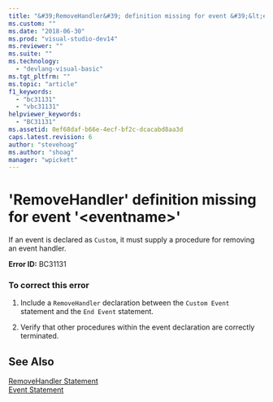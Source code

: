 ```yaml
---
title: "&#39;RemoveHandler&#39; definition missing for event &#39;&lt;eventname&gt;&#39; | Microsoft Docs"
ms.custom: ""
ms.date: "2018-06-30"
ms.prod: "visual-studio-dev14"
ms.reviewer: ""
ms.suite: ""
ms.technology: 
  - "devlang-visual-basic"
ms.tgt_pltfrm: ""
ms.topic: "article"
f1_keywords: 
  - "bc31131"
  - "vbc31131"
helpviewer_keywords: 
  - "BC31131"
ms.assetid: 0ef68daf-b66e-4ecf-bf2c-dcacabd8aa3d
caps.latest.revision: 6
author: "stevehoag"
ms.author: "shoag"
manager: "wpickett"
---
```

# &#39;RemoveHandler&#39; definition missing for event &#39;&lt;eventname&gt;&#39;
If an event is declared as `Custom`, it must supply a procedure for removing an event handler.  
  
 **Error ID:** BC31131  
  
### To correct this error  
  
1.  Include a `RemoveHandler` declaration between the `Custom Event` statement and the `End Event` statement.  
  
2.  Verify that other procedures within the event declaration are correctly terminated.  
  
## See Also  
 [RemoveHandler Statement](http://msdn.microsoft.com/library/647cd825-e877-4910-b4f1-8d168beebe6a)   
 [Event Statement](http://msdn.microsoft.com/library/306ff8ed-74dd-4b6a-bd2f-e91b17474042)